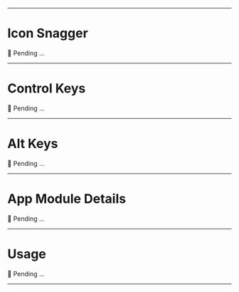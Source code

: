 <meta charset="UTF-8">

<script src="http://dave-legacy/42/api/core/dynaload.js"></script>
<script src="http://dave-legacy/yogi/api/todo.js"></script>

<style>
    @import url("http://dave-legacy/42/style/header-dots-small.css");
    @import url("http://dave-legacy/42/style/yogi/home-dot.css");
    @import url("http://dave-legacy/yogi/style/todo.css");
</style>

<style>
body { margin-bottom : 42vh; }
textarea:hover {
    color      : black;
    background : lightgreen;
}
textarea:focus {
    color      : mintcream;
    background : midnightblue;
}
</style>


<!---[[ Main Menu ]]

🗃️ | Workspace
⛅  | Cloud 9
🏠  | Home
🏅  | Three Amigas

[#🗃️#]:   <./> "🗃️ Workspace"
[#🏠#]:  <./> "🏠 Home"
[#⛅#]:   <http://dave-legacy/42/dots/dot.cloud9.html> "⛅ Cloud 9"
[#📕#]:   <http://dave-legacy/42/dots/dot.amigas.html> "📕 X3A™ Notebook"

⋆ [🗃️][#🗃️#]
⋆ [🏠][#🏠#] 
⋆ [⛅][#⛅#]
⋆ [📕][#📕#]
⋆
-->

<nav>
</nav>

<script>
    const AppState = {};
    AppState.title =
    document.title = "Icon Snagger Help";
  </script> <script>
    const AppKeys = {
        tikey : "ee90d376-717f-4698-9754-70d07a2de174"
        wbkey : "7e5ff9fb-26b3-4c0e-83c6-265ce71d70b9",
        nbkey : "A698F7622548FA93!s3c165235bee441789477874797892397", 
        aikey : "1903141909637541947"
    };
</script>

<!---[[ App Description ]]-->

---

# Icon Snagger

💢 Pending ...

---

# Control Keys

💢 Pending ...

---

# Alt Keys

💢 Pending ...

---

# App Module Details

💢 Pending ...

---

# Usage

💢 Pending ...

---

